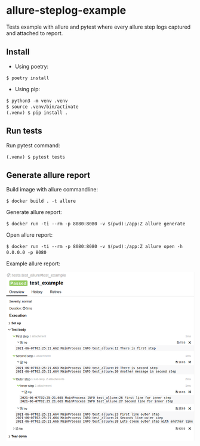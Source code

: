 # allure-steplog-example

Tests example with allure and pytest where every allure step logs captured and attached to report.

## Install

* Using poetry:
```shell
$ poetry install
```

* Using pip:
```shell
$ python3 -m venv .venv
$ source .venv/bin/activate
(.venv) $ pip install .
```

## Run tests

Run pytest command:
```shell
(.venv) $ pytest tests
```

## Generate allure report

Build image with allure commandline:
```shell
$ docker build . -t allure
```

Generate allure report:
```shell
$ docker run -ti --rm -p 8080:8080 -v $(pwd):/app:Z allure generate
```

Open allure report:
```shell
$ docker run -ti --rm -p 8080:8080 -v $(pwd):/app:Z allure open -h 0.0.0.0 -p 8080
```

Example allure report:

![Example allure report](report.png)
